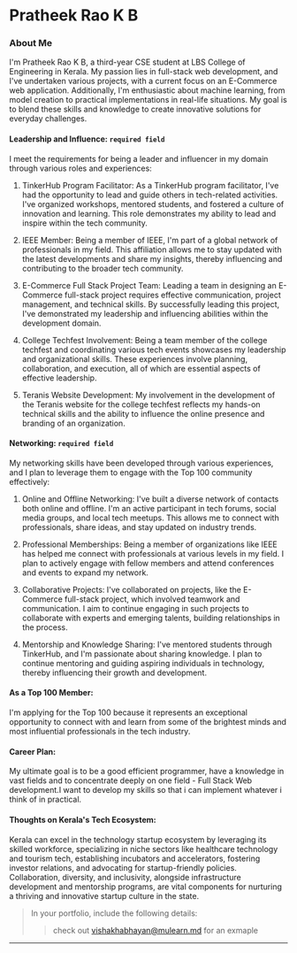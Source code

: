 # Pratheek Rao K B

### About Me

I'm Pratheek Rao K B, a third-year CSE student at LBS College of Engineering in Kerala. My passion lies in full-stack web development, and I've undertaken various projects, with a current focus on an E-Commerce web application. Additionally, I'm enthusiastic about machine learning, from model creation to practical implementations in real-life situations. My goal is to blend these skills and knowledge to create innovative solutions for everyday challenges.


#### Leadership and Influence: `required field`

I meet the requirements for being a leader and influencer in my domain through various roles and experiences:

1. TinkerHub Program Facilitator: As a TinkerHub program facilitator, I've had the opportunity to lead and guide others in tech-related activities. I've organized workshops, mentored students, and fostered a culture of innovation and learning. This role demonstrates my ability to lead and inspire within the tech community.

2. IEEE Member: Being a member of IEEE, I'm part of a global network of professionals in my field. This affiliation allows me to stay updated with the latest developments and share my insights, thereby influencing and contributing to the broader tech community.

3. E-Commerce Full Stack Project Team: Leading a team in designing an E-Commerce full-stack project requires effective communication, project management, and technical skills. By successfully leading this project, I've demonstrated my leadership and influencing abilities within the development domain.

4. College Techfest Involvement: Being a team member of the college techfest and coordinating various tech events showcases my leadership and organizational skills. These experiences involve planning, collaboration, and execution, all of which are essential aspects of effective leadership.

5. Teranis Website Development: My involvement in the development of the Teranis website for the college techfest reflects my hands-on technical skills and the ability to influence the online presence and branding of an organization.

#### Networking: `required field`

My networking skills have been developed through various experiences, and I plan to leverage them to engage with the Top 100 community effectively:

1. Online and Offline Networking: I've built a diverse network of contacts both online and offline. I'm an active participant in tech forums, social media groups, and local tech meetups. This allows me to connect with professionals, share ideas, and stay updated on industry trends.

2. Professional Memberships: Being a member of organizations like IEEE has helped me connect with professionals at various levels in my field. I plan to actively engage with fellow members and attend conferences and events to expand my network.

3. Collaborative Projects: I've collaborated on projects, like the E-Commerce full-stack project, which involved teamwork and communication. I aim to continue engaging in such projects to collaborate with experts and emerging talents, building relationships in the process.

4. Mentorship and Knowledge Sharing: I've mentored students through TinkerHub, and I'm passionate about sharing knowledge. I plan to continue mentoring and guiding aspiring individuals in technology, thereby influencing their growth and development.


#### As a Top 100 Member: 

I'm applying for the Top 100 because it represents an exceptional opportunity to connect with and learn from some of the brightest minds and most influential professionals in the tech industry. 

#### Career Plan: 

My ultimate goal is to be a good efficient programmer, have a knowledge in vast fields and to concentrate deeply on one field - Full Stack Web development.I want to develop my skills so that i can implement whatever i think of in practical. 

#### Thoughts on Kerala's Tech Ecosystem:

Kerala can excel in the technology startup ecosystem by leveraging its skilled workforce, specializing in niche sectors like healthcare technology and tourism tech, establishing incubators and accelerators, fostering investor relations, and advocating for startup-friendly policies. Collaboration, diversity, and inclusivity, alongside infrastructure development and mentorship programs, are vital components for nurturing a thriving and innovative startup culture in the state.






> In your portfolio, include the following details:
>> check out [vishakhabhayan@mulearn.md](./profile/vishakhabhayan@mulearn.md) for an exmaple

---
